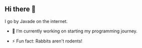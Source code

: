## Hi there 👋

I go by Javade on the internet.

<!--
**J4V4D3/J4V4D3** is a ✨ _special_ ✨ repository because its `README.md` (this file) appears on your GitHub profile.

Here are some ideas to get you started:
-->

- 🔭 I’m currently working on starting my programming journey.
<!--
- 🌱 I’m currently learning ... 
- 👯 I’m looking to collaborate on ...
- 🤔 I’m looking for help with ...
- 💬 Ask me about ...
- 📫 How to reach me: ...
-->
- ⚡ Fun fact: Rabbits aren't rodents!
 
